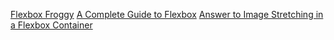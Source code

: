 [Flexbox Froggy](https://flexboxfroggy.com/)
[A Complete Guide to Flexbox](https://css-tricks.com/snippets/css/a-guide-to-flexbox/)
[Answer to Image Stretching in a Flexbox Container](https://stackoverflow.com/questions/37609642/why-does-flexbox-stretch-my-image-rather-than-retaining-aspect-ratio)
